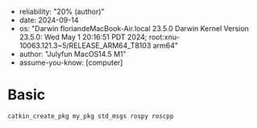 - reliability: "20% (author)"
- date: 2024-09-14
- os: "Darwin floriandeMacBook-Air.local 23.5.0 Darwin Kernel Version 23.5.0: Wed May  1 20:16:51 PDT 2024; root:xnu-10063.121.3~5/RELEASE_ARM64_T8103 arm64"
- author: "Julyfun MacOS14.5 M1"
- assume-you-know: [computer]

# Basic

```
catkin_create_pkg my_pkg std_msgs rospy roscpp
```

